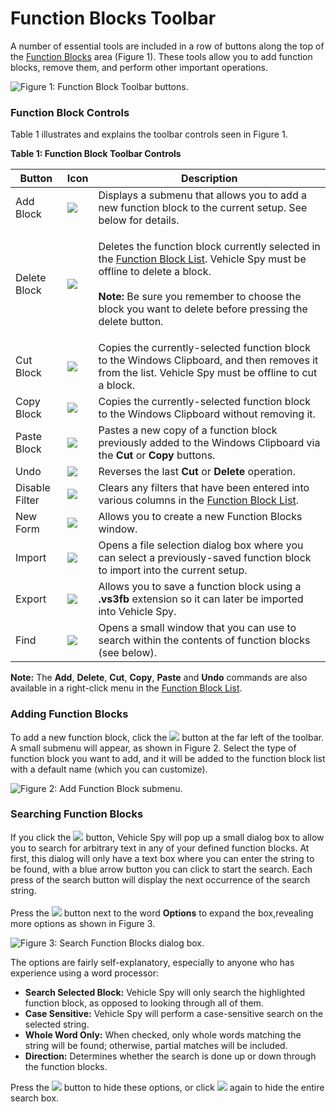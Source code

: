 # Function Blocks Toolbar

A number of essential tools are included in a row of buttons along the top of the [Function Blocks](./) area (Figure 1). These tools allow you to add function blocks, remove them, and perform other important operations.

![Figure 1: Function Block Toolbar buttons.](../../../.gitbook/assets/function\_block\_toolbar.gif)

### Function Block Controls

Table 1 illustrates and explains the toolbar controls seen in Figure 1.

**Table 1: Function Block Toolbar Controls**

| Button         | Icon                                                                                                    | Description                                                                                                                                                                                                                                                                                       |
| -------------- | ------------------------------------------------------------------------------------------------------- | ------------------------------------------------------------------------------------------------------------------------------------------------------------------------------------------------------------------------------------------------------------------------------------------------- |
| Add Block      | ![](https://cdn.intrepidcs.net/support/VehicleSpy/assets/function\_block\_toolbar\_add.gif)             | Displays a submenu that allows you to add a new function block to the current setup. See below for details.                                                                                                                                                                                       |
| Delete Block   | ![](https://cdn.intrepidcs.net/support/VehicleSpy/assets/function\_block\_toolbar\_delete.gif)          | <p>Deletes the function block currently selected in the <a href="function-block-list.md">Function Block List</a>. Vehicle Spy must be offline to delete a block.<br><br><strong>Note:</strong> Be sure you remember to choose the block you want to delete before pressing the delete button.</p> |
| Cut Block      | ![](https://cdn.intrepidcs.net/support/VehicleSpy/assets/function\_block\_toolbar\_cut.gif)             | Copies the currently-selected function block to the Windows Clipboard, and then removes it from the list. Vehicle Spy must be offline to cut a block.                                                                                                                                             |
| Copy Block     | ![](https://cdn.intrepidcs.net/support/VehicleSpy/assets/function\_block\_toolbar\_copy.gif)            | Copies the currently-selected function block to the Windows Clipboard without removing it.                                                                                                                                                                                                        |
| Paste Block    | ![](https://cdn.intrepidcs.net/support/VehicleSpy/assets/function\_block\_toolbar\_paste.gif)           | Pastes a new copy of a function block previously added to the Windows Clipboard via the **Cut** or **Copy** buttons.                                                                                                                                                                              |
| Undo           | ![](https://cdn.intrepidcs.net/support/VehicleSpy/assets/function\_block\_toolbar\_undo.gif)            | Reverses the last **Cut** or **Delete** operation.                                                                                                                                                                                                                                                |
| Disable Filter | ![](https://cdn.intrepidcs.net/support/VehicleSpy/assets/function\_block\_toolbar\_disable\_filter.gif) | Clears any filters that have been entered into various columns in the [Function Block List](function-block-list.md).                                                                                                                                                                              |
| New Form       | ![](https://cdn.intrepidcs.net/support/VehicleSpy/assets/function\_block\_toolbar\_new\_form.gif)       | Allows you to create a new Function Blocks window.                                                                                                                                                                                                                                                |
| Import         | ![](https://cdn.intrepidcs.net/support/VehicleSpy/assets/function\_block\_toolbar\_import.gif)          | Opens a file selection dialog box where you can select a previously-saved function block to import into the current setup.                                                                                                                                                                        |
| Export         | ![](https://cdn.intrepidcs.net/support/VehicleSpy/assets/function\_block\_toolbar\_export.gif)          | Allows you to save a function block using a **.vs3fb** extension so it can later be imported into Vehicle Spy.                                                                                                                                                                                    |
| Find           | ![](https://cdn.intrepidcs.net/support/VehicleSpy/assets/function\_block\_toolbar\_find.gif)            | Opens a small window that you can use to search within the contents of function blocks (see below).                                                                                                                                                                                               |

**Note:** The **Add**, **Delete**, **Cut**, **Copy**, **Paste** and **Undo** commands are also available in a right-click menu in the [Function Block List](function-block-list.md).

### Adding Function Blocks

To add a new function block, click the ![](https://cdn.intrepidcs.net/support/VehicleSpy/assets/function\_block\_toolbar\_add.gif) button at the far left of the toolbar. A small submenu will appear, as shown in Figure 2. Select the type of function block you want to add, and it will be added to the function block list with a default name (which you can customize).

![Figure 2: Add Function Block submenu.](../../../.gitbook/assets/function\_blocks\_add\_submenu.gif)

### Searching Function Blocks

If you click the ![](https://cdn.intrepidcs.net/support/VehicleSpy/assets/function\_block\_toolbar\_find.gif) button, Vehicle Spy will pop up a small dialog box to allow you to search for arbitrary text in any of your defined function blocks. At first, this dialog will only have a text box where you can enter the string to be found, with a blue arrow button you can click to start the search. Each press of the search button will display the next occurrence of the search string.\
\
Press the ![](https://cdn.intrepidcs.net/support/VehicleSpy/assets/fb\_toolbar\_+.gif) button next to the word **Options** to expand the box,revealing more options as shown in Figure 3.

![Figure 3: Search Function Blocks dialog box.](../../../.gitbook/assets/function\_blocks\_search.gif)

The options are fairly self-explanatory, especially to anyone who has experience using a word processor:

* **Search Selected Block:** Vehicle Spy will only search the highlighted function block, as opposed to looking through all of them.
* **Case Sensitive:** Vehicle Spy will perform a case-sensitive search on the selected string.
* **Whole Word Only:** When checked, only whole words matching the string will be found; otherwise, partial matches will be included.
* **Direction:** Determines whether the search is done up or down through the function blocks.

Press the ![](https://cdn.intrepidcs.net/support/VehicleSpy/assets/fb\_toolbar\_-.gif) button to hide these options, or click ![](https://cdn.intrepidcs.net/support/VehicleSpy/assets/function\_block\_toolbar\_find.gif) again to hide the entire search box.
